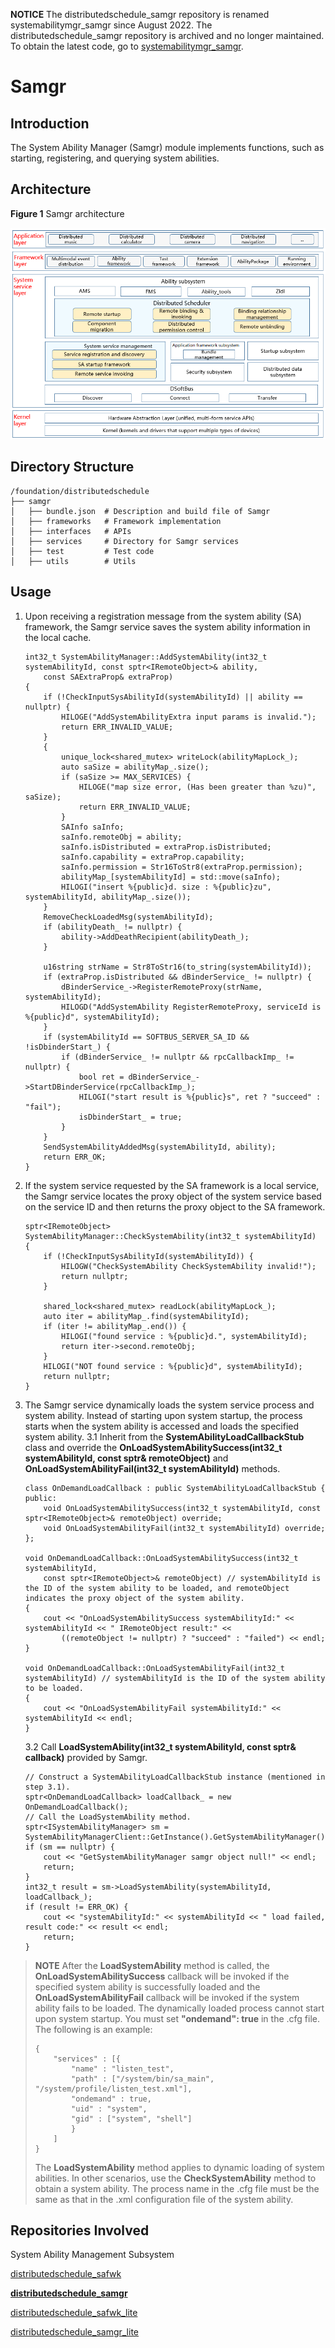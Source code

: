 **NOTICE**
The distributedschedule_samgr repository is renamed systemabilitymgr_samgr since August 2022. The distributedschedule_samgr repository is archived and no longer maintained.
To obtain the latest code, go to [systemabilitymgr\_samgr](https://gitee.com/openharmony/systemabilitymgr_samgr).

# Samgr
## Introduction

The System Ability Manager (Samgr) module implements functions, such as starting, registering, and querying system abilities.

## Architecture

**Figure 1** Samgr architecture


![](figures/en-us_image_0000001115820566.png)

## Directory Structure

```
/foundation/distributedschedule
├── samgr
│   ├── bundle.json  # Description and build file of Samgr
│   ├── frameworks   # Framework implementation
│   ├── interfaces   # APIs
│   ├── services     # Directory for Samgr services
│   ├── test         # Test code
│   ├── utils        # Utils
```

## Usage

1.  Upon receiving a registration message from the system ability (SA) framework, the Samgr service saves the system ability information in the local cache.

    ```
    int32_t SystemAbilityManager::AddSystemAbility(int32_t systemAbilityId, const sptr<IRemoteObject>& ability,
        const SAExtraProp& extraProp)
    {
        if (!CheckInputSysAbilityId(systemAbilityId) || ability == nullptr) {
            HILOGE("AddSystemAbilityExtra input params is invalid.");
            return ERR_INVALID_VALUE;
        }
        {
            unique_lock<shared_mutex> writeLock(abilityMapLock_);
            auto saSize = abilityMap_.size();
            if (saSize >= MAX_SERVICES) {
                HILOGE("map size error, (Has been greater than %zu)", saSize);
                return ERR_INVALID_VALUE;
            }
            SAInfo saInfo;
            saInfo.remoteObj = ability;
            saInfo.isDistributed = extraProp.isDistributed;
            saInfo.capability = extraProp.capability;
            saInfo.permission = Str16ToStr8(extraProp.permission);
            abilityMap_[systemAbilityId] = std::move(saInfo);
            HILOGI("insert %{public}d. size : %{public}zu", systemAbilityId, abilityMap_.size());
        }
        RemoveCheckLoadedMsg(systemAbilityId);
        if (abilityDeath_ != nullptr) {
            ability->AddDeathRecipient(abilityDeath_);
        }

        u16string strName = Str8ToStr16(to_string(systemAbilityId));
        if (extraProp.isDistributed && dBinderService_ != nullptr) {
            dBinderService_->RegisterRemoteProxy(strName, systemAbilityId);
            HILOGD("AddSystemAbility RegisterRemoteProxy, serviceId is %{public}d", systemAbilityId);
        }
        if (systemAbilityId == SOFTBUS_SERVER_SA_ID && !isDbinderStart_) {
            if (dBinderService_ != nullptr && rpcCallbackImp_ != nullptr) {
                bool ret = dBinderService_->StartDBinderService(rpcCallbackImp_);
                HILOGI("start result is %{public}s", ret ? "succeed" : "fail");
                isDbinderStart_ = true;
            }
        }
        SendSystemAbilityAddedMsg(systemAbilityId, ability);
        return ERR_OK;
    }
    ```

2.  If the system service requested by the SA framework is a local service, the Samgr service locates the proxy object of the system service based on the service ID and then returns the proxy object to the SA framework.

    ```
    sptr<IRemoteObject> SystemAbilityManager::CheckSystemAbility(int32_t systemAbilityId)
    {
        if (!CheckInputSysAbilityId(systemAbilityId)) {
            HILOGW("CheckSystemAbility CheckSystemAbility invalid!");
            return nullptr;
        }

        shared_lock<shared_mutex> readLock(abilityMapLock_);
        auto iter = abilityMap_.find(systemAbilityId);
        if (iter != abilityMap_.end()) {
            HILOGI("found service : %{public}d.", systemAbilityId);
            return iter->second.remoteObj;
        }
        HILOGI("NOT found service : %{public}d", systemAbilityId);
        return nullptr;
    }
    ```

3. The Samgr service dynamically loads the system service process and system ability. Instead of starting upon system startup, the process starts when the system ability is accessed and loads the specified system ability. 
    3.1 Inherit from the **SystemAbilityLoadCallbackStub** class and override the **OnLoadSystemAbilitySuccess(int32_t systemAbilityId, const sptr<IRemoteObject>& remoteObject)** and **OnLoadSystemAbilityFail(int32_t systemAbilityId)** methods.
    
    ```
    class OnDemandLoadCallback : public SystemAbilityLoadCallbackStub {
    public:
        void OnLoadSystemAbilitySuccess(int32_t systemAbilityId, const sptr<IRemoteObject>& remoteObject) override;
        void OnLoadSystemAbilityFail(int32_t systemAbilityId) override;
    };
    
    void OnDemandLoadCallback::OnLoadSystemAbilitySuccess(int32_t systemAbilityId,
        const sptr<IRemoteObject>& remoteObject) // systemAbilityId is the ID of the system ability to be loaded, and remoteObject indicates the proxy object of the system ability.
    {
        cout << "OnLoadSystemAbilitySuccess systemAbilityId:" << systemAbilityId << " IRemoteObject result:" <<
            ((remoteObject != nullptr) ? "succeed" : "failed") << endl;
    }
    
    void OnDemandLoadCallback::OnLoadSystemAbilityFail(int32_t systemAbilityId) // systemAbilityId is the ID of the system ability to be loaded.
    {
        cout << "OnLoadSystemAbilityFail systemAbilityId:" << systemAbilityId << endl;
    }
    ```
    
    3.2 Call **LoadSystemAbility(int32_t systemAbilityId, const sptr<ISystemAbilityLoadCallback>& callback)** provided by Samgr.
    
    ```
    // Construct a SystemAbilityLoadCallbackStub instance (mentioned in step 3.1).
    sptr<OnDemandLoadCallback> loadCallback_ = new OnDemandLoadCallback();
    // Call the LoadSystemAbility method.
    sptr<ISystemAbilityManager> sm = SystemAbilityManagerClient::GetInstance().GetSystemAbilityManager();
    if (sm == nullptr) {
        cout << "GetSystemAbilityManager samgr object null!" << endl;
        return;
    }
    int32_t result = sm->LoadSystemAbility(systemAbilityId, loadCallback_);
    if (result != ERR_OK) {
        cout << "systemAbilityId:" << systemAbilityId << " load failed, result code:" << result << endl;
        return;
    }
    ```
>**NOTE** 
>After the **LoadSystemAbility** method is called, the **OnLoadSystemAbilitySuccess** callback will be invoked if the specified system ability is successfully loaded and the **OnLoadSystemAbilityFail** callback will be invoked if the system ability fails to be loaded. 
>The dynamically loaded process cannot start upon system startup. You must set **"ondemand": true** in the .cfg file. The following is an example:
>```
>{
>     "services" : [{
>         "name" : "listen_test",
>         "path" : ["/system/bin/sa_main", "/system/profile/listen_test.xml"],
>         "ondemand" : true,
>         "uid" : "system",
>         "gid" : ["system", "shell"]
>         }
>     ]
>}
>```
>The **LoadSystemAbility** method applies to dynamic loading of system abilities. In other scenarios, use the **CheckSystemAbility** method to obtain a system ability. 
>The process name in the .cfg file must be the same as that in the .xml configuration file of the system ability.

## Repositories Involved

System Ability Management Subsystem

[distributedschedule\_safwk](https://gitee.com/openharmony/distributedschedule_safwk)

[**distributedschedule\_samgr**](https://gitee.com/openharmony/distributedschedule_samgr)

[distributedschedule\_safwk\_lite](https://gitee.com/openharmony/distributedschedule_safwk_lite)

[distributedschedule\_samgr\_lite](https://gitee.com/openharmony/distributedschedule_samgr_lite)
